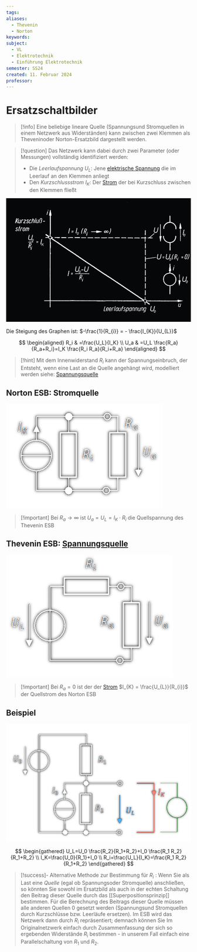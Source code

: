 ```yaml
---
tags: 
aliases:
  - Thevenin
  - Norton
keywords: 
subject:
  - VL
  - Elektrotechnik
  - Einführung Elektrotechnik
semester: SS24
created: 11. Februar 2024
professor:
---
```

 

# Ersatzschaltbilder

> [!info] 
> Eine beliebige lineare Quelle (Spannungsund Stromquellen in einem Netzwerk aus Widerständen) kann zwischen zwei Klemmen als Theveninoder Norton-Ersatzbild dargestellt werden.

> [!question] Das Netzwerk kann dabei durch zwei Parameter (oder Messungen) vollständig identifiziert werden:
> - Die *Leerlaufspannung* $U_{L}$: Jene [elektrische Spannung](elektrische%20Spannung.md) die im Leerlauf an den Klemmen anliegt
> - Den *Kurzschlussstrom* $I_{K}$: Der [Strom](elektrischer%20Strom.md) der bei Kurzschluss zwischen den Klemmen fließt

![|425](assets/KlemmenverhaltenLinQuell.png)

Die Steigung des Graphen ist: $-\frac{1}{R_{i}} = - \frac{I_{K}}{U_{L}}$

$$
\begin{aligned}
R_i & =\frac{U_L}{I_K} \\
U_a & =U_L \frac{R_a}{R_a+R_i}=I_K \frac{R_i R_a}{R_i+R_a}
\end{aligned}
$$

> [!hint] Mit dem Innenwiderstand $R_{i}$ kann der Spannungseinbruch, der Entsteht, wenn eine Last an die Quelle angehängt wird, modelliert werden
> siehe: [Spannungsquelle](elektrische%20Spannung.md) 

## Norton ESB: Stromquelle

![](assets/Norton.png)

> [!important] Bei $R_{a}\to\infty$ ist $U_{a} = U_{L} = I_{K}\cdot R_{i}$ die Quellspannung des Thevenin ESB 

## Thevenin ESB: [Spannungsquelle](elektrische%20Spannung.md)

![](assets/Thevenin.png)

> [!important] Bei $R_{a} = 0$ ist der der [Strom](elektrischer%20Strom.md) $I_{K} = \frac{U_{L}}{R_{i}}$ der Quellstrom des Norton ESB

## Beispiel

![](assets/ESB-Beispiel.png)

$$
\begin{gathered}
U_L=U_0 \frac{R_2}{R_1+R_2}+I_0 \frac{R_1 R_2}{R_1+R_2} \\
I_K=\frac{U_0}{R_1}+I_0 \\
R_i=\frac{U_L}{I_K}=\frac{R_1 R_2}{R_1+R_2}
\end{gathered}
$$

> [!success]- Alternative Methode zur Bestimmung für $R_i$ :
> Wenn Sie als Last eine *Quelle* (egal ob Spannungsoder Stromquelle) anschließen, so könnten Sie sowohl im Ersatzbild als auch in der echten Schaltung den Beitrag dieser Quelle durch das [[Superpositionsprinzip]] bestimmen.
> Für die Berechnung des Beitrags dieser Quelle müssen alle anderen Quellen 0 gesetzt werden (Spannungsund Stromquellen durch Kurzschlüsse bzw. Leerläufe ersetzen).
> Im ESB wird das Netzwerk dann durch $R_i$ repräsentiert; demnach können Sie Im Originalnetzwerk einfach durch Zusammenfassung der sich so ergebenden Widerstände $R_i$ bestimmen - in unserem Fall einfach eine Parallelschaltung von $R_1$ und $R_2$.